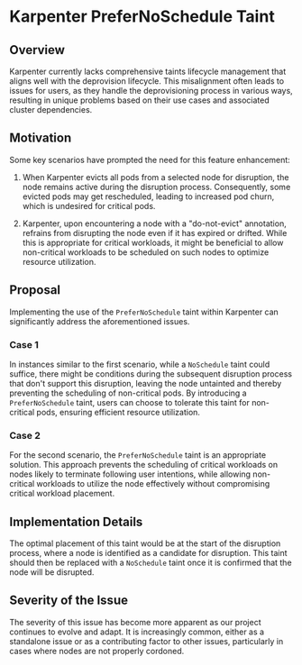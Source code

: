 # Karpenter PreferNoSchedule Taint

## Overview

Karpenter currently lacks comprehensive taints lifecycle management that aligns well with the deprovision lifecycle. This misalignment often leads to issues for users, as they handle the deprovisioning process in various ways, resulting in unique problems based on their use cases and associated cluster dependencies.

## Motivation

Some key scenarios have prompted the need for this feature enhancement:

1. When Karpenter evicts all pods from a selected node for disruption, the node remains active during the disruption process. Consequently, some evicted pods may get rescheduled, leading to increased pod churn, which is undesired for critical pods.

2. Karpenter, upon encountering a node with a "do-not-evict" annotation, refrains from disrupting the node even if it has expired or drifted. While this is appropriate for critical workloads, it might be beneficial to allow non-critical workloads to be scheduled on such nodes to optimize resource utilization.

## Proposal

Implementing the use of the `PreferNoSchedule` taint within Karpenter can significantly address the aforementioned issues.

### Case 1

In instances similar to the first scenario, while a `NoSchedule` taint could suffice, there might be conditions during the subsequent disruption process that don't support this disruption, leaving the node untainted and thereby preventing the scheduling of non-critical pods. By introducing a `PreferNoSchedule` taint, users can choose to tolerate this taint for non-critical pods, ensuring efficient resource utilization.

### Case 2

For the second scenario, the `PreferNoSchedule` taint is an appropriate solution. This approach prevents the scheduling of critical workloads on nodes likely to terminate following user intentions, while allowing non-critical workloads to utilize the node effectively without compromising critical workload placement.

## Implementation Details

The optimal placement of this taint would be at the start of the disruption process, where a node is identified as a candidate for disruption. This taint should then be replaced with a `NoSchedule` taint once it is confirmed that the node will be disrupted.

## Severity of the Issue

The severity of this issue has become more apparent as our project continues to evolve and adapt. It is increasingly common, either as a standalone issue or as a contributing factor to other issues, particularly in cases where nodes are not properly cordoned.
